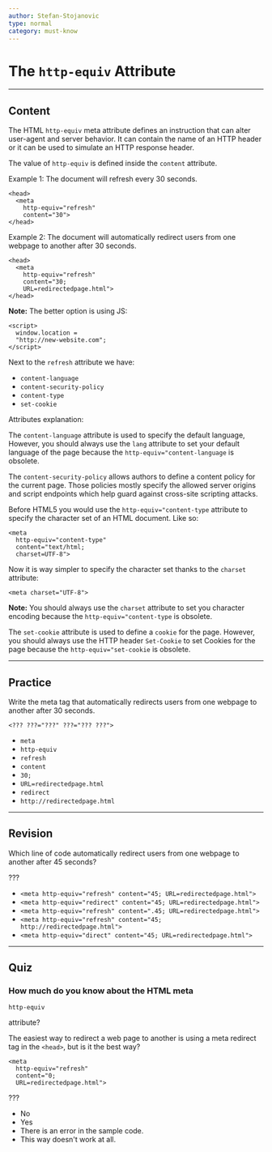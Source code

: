 ```yaml
---
author: Stefan-Stojanovic
type: normal
category: must-know
---
```


# The `http-equiv` Attribute


---

## Content

The HTML `http-equiv` meta attribute defines an instruction that can alter user-agent and server behavior. It can contain the name of an HTTP header or it can be used to simulate an HTTP response header.

The value of `http-equiv` is defined inside the `content` attribute.

Example 1: The document will refresh every 30 seconds.

```plain-text
<head>
  <meta
    http-equiv="refresh"
    content="30">
</head>
```

Example 2: The document will automatically redirect users from one webpage to another after 30 seconds.

```plain-text
<head>
  <meta
    http-equiv="refresh"
    content="30;
    URL=redirectedpage.html">
</head>
```

**Note:** The better option is using JS:

```plain-text
<script>
  window.location =
  "http://new-website.com";
</script>
```

Next to the `refresh` attribute we have:

- `content-language`
- `content-security-policy`
- `content-type`
- `set-cookie`

Attributes explanation:

The `content-language` attribute is used to specify the default language, However, you should always use the `lang` attribute to set your default language of the page because the `http-equiv="content-language` is obsolete.

The `content-security-policy` allows authors to define a content policy for the current page. Those policies mostly specify the allowed server origins and script endpoints which help guard against cross-site scripting attacks.

Before HTML5 you would use the `http-equiv="content-type` attribute to specify the character set of an HTML document. Like so:

```plain-text
<meta
  http-equiv="content-type"
  content="text/html;
  charset=UTF-8">
```

Now it is way simpler to specify the character set thanks to the `charset` attribute:

```plain-text
<meta charset="UTF-8">
```

**Note:** You should always use the `charset` attribute to set you character encoding because the `http-equiv="content-type` is obsolete.

The `set-cookie` attribute is used to define a `cookie` for the page. However, you should always use the HTTP header `Set-Cookie` to set Cookies for the page because the `http-equiv="set-cookie` is obsolete.


---

## Practice

Write the meta tag that automatically redirects users from one webpage to another after 30 seconds.

`<??? ???="???" ???="??? ???">`

- `meta`
- `http-equiv`
- `refresh`
- `content`
- `30;`
- `URL=redirectedpage.html`
- `redirect`
- `http://redirectedpage.html`


---

## Revision

Which line of code automatically redirect users from one webpage to another after 45 seconds?

???

- `<meta http-equiv="refresh" content="45; URL=redirectedpage.html">`
- `<meta http-equiv="redirect" content="45; URL=redirectedpage.html">`
- `<meta http-equiv="refresh" content=".45; URL=redirectedpage.html">`
- `<meta http-equiv="refresh" content="45; http://redirectedpage.html">`
- `<meta http-equiv="direct" content="45; URL=redirectedpage.html">`


---

## Quiz

### How much do you know about the HTML meta 

`http-equiv`

 attribute?


The easiest way to redirect a web page to another is using a meta redirect tag in the `<head>`, but is it the best way?

```plain-text
<meta
  http-equiv="refresh"
  content="0;
  URL=redirectedpage.html">
```

???

- No
- Yes
- There is an error in the sample code.
- This way doesn't work at all.

